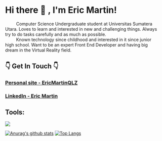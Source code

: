 <!--
**ericmartinqlz/ericmartinqlz** is a ✨ _special_ ✨ repository because its `README.md` (this file) appears on your GitHub profile.

<!--Here are some ideas to get you started:
- 🔭 I’m currently working on ...
- 🌱 I’m currently learning 
- 👯 I’m looking to collaborate on ...
- 🤔 I’m looking for help with ...
- 💬 Ask me about ...
- 📫 How to reach me: ...
- 😄 Pronouns: ...
- ⚡ Fun fact: ...
-->

# Hi there 👋 , I'm Eric Martin!
&nbsp;&nbsp;&nbsp;&nbsp;&nbsp;&nbsp;&nbsp;&nbsp; Computer Science Undergraduate student at Universitas Sumatera Utara. Loves to learn and interested in new and challenging things. Always try to do tasks carefully and as much as possible.  
&nbsp;&nbsp;&nbsp;&nbsp;&nbsp;&nbsp;&nbsp;&nbsp; Known technology since childhood and interested in it since junior high school. Want to be an expert Front End Developer and having big dream in the Virtual Reality field.  

## 👇 Get In Touch 👇  
### [Personal site - EricMartinQLZ](https://ericmartinqlz.github.io/)  
### [LinkedIn - Eric Martin](https://ericmartinqlz.github.io/)  

## Tools:
<p>
    <img src="https://img.shields.io/badge/Text%20Editor-Visual%20Studio%20Code-blue?&logo=visual%20studio%20code&logoColor=blue" />
</p>

[![Anurag's github stats](https://github-readme-stats.vercel.app/api?username=ericmartinqlz)](https://github.com/anuraghazra/github-readme-stats)
[![Top Langs](https://github-readme-stats.vercel.app/api/top-langs/?username=ericmartinqlz&layout=compact)](https://github.com/anuraghazra/github-readme-stats)
